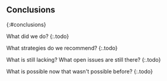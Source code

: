 ## Conclusions
{:#conclusions}

What did we do?
{:.todo}

What strategies do we recommend?
{:.todo}

What is still lacking? What open issues are still there?
{:.todo}

What is possible now that wasn't possible before?
{:.todo}
